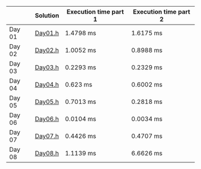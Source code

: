 |	| Solution 	| Execution time part 1	 | Execution time part 2	|
|---------|---|---|---|
| Day 01	|[Day01.h](tasks/Day01.h)	| 1.4798 ms	 | 1.6175 ms	 |
| Day 02	|[Day02.h](tasks/Day02.h)	| 1.0052 ms	 | 0.8988 ms	 |
| Day 03	|[Day03.h](tasks/Day03.h)	| 0.2293 ms	 | 0.2329 ms	 |
| Day 04	|[Day04.h](tasks/Day04.h)	| 0.623 ms	 | 0.6002 ms	 |
| Day 05	|[Day05.h](tasks/Day05.h)	| 0.7013 ms	 | 0.2818 ms	 |
| Day 06	|[Day06.h](tasks/Day06.h)	| 0.0104 ms	 | 0.0034 ms	 |
| Day 07	|[Day07.h](tasks/Day07.h)	| 0.4426 ms	 | 0.4707 ms	 |
| Day 08	|[Day08.h](tasks/Day08.h)	| 1.1139 ms	 | 6.6626 ms	 |
